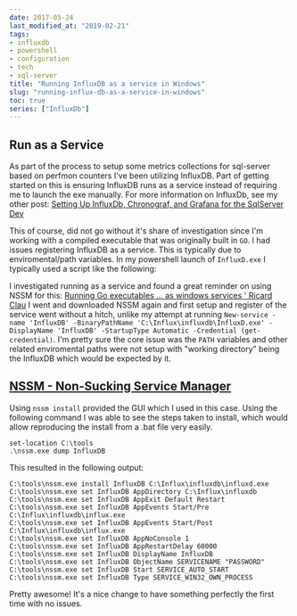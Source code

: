 ```yaml
---
date: 2017-05-24
last_modified_at: "2019-02-21"
tags:
- influxdb
- powershell
- configuration
- tech
- sql-server
title: "Running InfluxDB as a service in Windows"
slug: "running-influx-db-as-a-service-in-windows"
toc: true
series: ["InfluxDb"]
---
```


## Run as a Service

As part of the process to setup some metrics collections for sql-server based on perfmon counters I've been utilizing InfluxDB. Part of getting started on this is ensuring InfluxDB runs as a service instead of requiring me to launch the exe manually. For more information on InfluxDb, see my other post: [Setting Up InfluxDb, Chronograf, and Grafana for the SqlServer Dev](2017-05-24-running-influx-db-as-a-service-in-windows.md)

This of course, did not go without it's share of investigation since I'm working with a compiled executable that was originally built in `GO`. I had issues registering InfluxDB as a service. This is typically due to enviromental/path variables. In my powershell launch of `InfluxD.exe` I typically used a script like the following:

<script src="https://gist.github.com/sheldonhull/6f4e11d60244af00edac438cb9ae6ea5.js"></script>

I investigated running as a service and found a great reminder on using NSSM for this: [Running Go executables ... as windows services ' Ricard Clau](http://bit.ly/2pDW65t) I went and downloaded NSSM again and first setup and register of the service went without a hitch, unlike my attempt at running `New-service -name 'InfluxDB' -BinaryPathName 'C:\Influx\influxdb\InfluxD.exe' -DisplayName 'InfluxDB' -StartupType Automatic -Credential (get-credential)`. I'm pretty sure the core issue was the `PATH` variables and other related enviromental paths were not setup with "working directory" being the InfluxDB which would be expected by it.

## [NSSM - Non-Sucking Service Manager](http://bit.ly/2pDTR25)

Using `nssm install` provided the GUI which I used in this case. Using the following command I was able to see the steps taken to install, which would allow reproducing the install from a .bat file very easily.

    set-location C:\tools
    .\nssm.exe dump InfluxDB

This resulted in the following output:

    C:\tools\nssm.exe install InfluxDB C:\Influx\influxdb\influxd.exe
    C:\tools\nssm.exe set InfluxDB AppDirectory C:\Influx\influxdb
    C:\tools\nssm.exe set InfluxDB AppExit Default Restart
    C:\tools\nssm.exe set InfluxDB AppEvents Start/Pre C:\Influx\influxdb\influx.exe
    C:\tools\nssm.exe set InfluxDB AppEvents Start/Post C:\Influx\influxdb\influx.exe
    C:\tools\nssm.exe set InfluxDB AppNoConsole 1
    C:\tools\nssm.exe set InfluxDB AppRestartDelay 60000
    C:\tools\nssm.exe set InfluxDB DisplayName InfluxDB
    C:\tools\nssm.exe set InfluxDB ObjectName SERVICENAME "PASSWORD"
    C:\tools\nssm.exe set InfluxDB Start SERVICE_AUTO_START
    C:\tools\nssm.exe set InfluxDB Type SERVICE_WIN32_OWN_PROCESS

Pretty awesome! It's a nice change to have something perfectly the first time with no issues.
